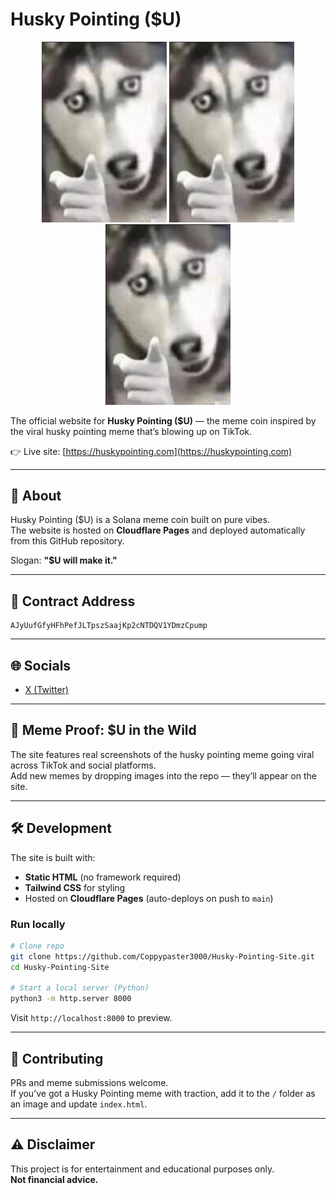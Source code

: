 # Husky Pointing ($U)  

<p align="center">
  <img src="husky.png" alt="Husky Meme" width="200"/>
  <img src="husky.png" alt="Husky Meme" width="200"/>
  <img src="husky.png" alt="Husky Meme" width="200"/>
</p>

The official website for **Husky Pointing ($U)** — the meme coin inspired by the viral husky pointing meme that’s blowing up on TikTok.  

👉 Live site: [https://huskypointing.com](https://huskypointing.com)  

---

## 🚀 About  
Husky Pointing ($U) is a Solana meme coin built on pure vibes.  
The website is hosted on **Cloudflare Pages** and deployed automatically from this GitHub repository.  

Slogan: **"$U will make it."**  

---

## 📜 Contract Address  
```
AJyUufGfyHFhPefJLTpszSaajKp2cNTDQV1YDmzCpump
```

---

## 🌐 Socials  
- [X (Twitter)](https://x.com/huskypointing)  

---

## 📸 Meme Proof: $U in the Wild  
The site features real screenshots of the husky pointing meme going viral across TikTok and social platforms.  
Add new memes by dropping images into the repo — they’ll appear on the site.  

---

## 🛠️ Development  
The site is built with:  
- **Static HTML** (no framework required)  
- **Tailwind CSS** for styling  
- Hosted on **Cloudflare Pages** (auto-deploys on push to `main`)  

### Run locally
```bash
# Clone repo
git clone https://github.com/Coppypaster3000/Husky-Pointing-Site.git
cd Husky-Pointing-Site

# Start a local server (Python)
python3 -m http.server 8000
```
Visit `http://localhost:8000` to preview.  

---

## 🤝 Contributing  
PRs and meme submissions welcome.  
If you’ve got a Husky Pointing meme with traction, add it to the `/` folder as an image and update `index.html`.  

---

## ⚠️ Disclaimer  
This project is for entertainment and educational purposes only.  
**Not financial advice.**
